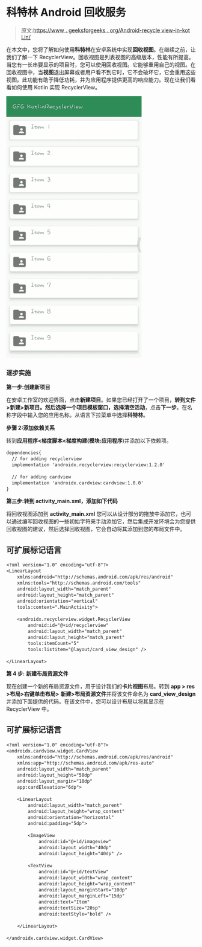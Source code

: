 # 科特林 Android 回收服务

> 原文:[https://www . geeksforgeeks . org/Android-recycle view-in-kot Lin/](https://www.geeksforgeeks.org/android-recyclerview-in-kotlin/)

在本文中，您将了解如何使用**科特林**在安卓系统中实现**回收视图**。在继续之前，让我们了解一下 RecyclerView。回收视图是列表视图的高级版本，性能有所提高。当您有一长串要显示的项目时，您可以使用回收视图。它能够重用自己的视图。在回收视图中，当**视图**退出屏幕或者用户看不到它时，它不会破坏它，它会重用这些视图。此功能有助于降低功耗，并为应用程序提供更高的响应能力。现在让我们看看如何使用 Kotlin 实现 RecyclerView。

![](img/10b416076b58d0509aee01596f99b657.png)

### 逐步实施

**第一步:创建新项目**

在安卓工作室的欢迎界面，点击**新建项目**。如果您已经打开了一个项目，**转到文件>新建>新项目。**然后选择一个项目模板窗口，选择**清空活动**，点击**下一步**。在名称字段中输入您的应用名称。从语言下拉菜单中选择**科特林**。

**步骤 2:添加依赖关系**

转到**应用程序<梯度脚本<梯度构建(模块:应用程序**)并添加以下依赖项。

```
dependencies{
  // for adding recyclerview
  implementation 'androidx.recyclerview:recyclerview:1.2.0'

  // for adding cardview
  implementation 'androidx.cardview:cardview:1.0.0'
}
```

**第三步:转到 activity_main.xml，添加如下代码**

将回收视图添加到 **activity_main.xml** 您可以从设计部分的拖放中添加它，也可以通过编写回收视图的一些初始字符来手动添加它，然后集成开发环境会为您提供回收视图的建议，然后选择回收视图，它会自动将其添加到您的布局文件中。

## 可扩展标记语言

```
<?xml version="1.0" encoding="utf-8"?>
<LinearLayout 
    xmlns:android="http://schemas.android.com/apk/res/android"
    xmlns:tools="http://schemas.android.com/tools"
    android:layout_width="match_parent"
    android:layout_height="match_parent"
    android:orientation="vertical"
    tools:context=".MainActivity">

    <androidx.recyclerview.widget.RecyclerView
        android:id="@+id/recyclerview"
        android:layout_width="match_parent"
        android:layout_height="match_parent"
        tools:itemCount="5"
        tools:listitem="@layout/card_view_design" />

</LinearLayout>
```

**第 4 步:** **新建布局资源文件**

现在创建一个新的布局资源文件，用于设计我们的**卡片视图**布局。转到 **app > res >布局>右键单击布局>** **新建>布局资源文件**并将该文件命名为 **card_view_design** 并添加下面提供的代码。在该文件中，您可以设计布局以将其显示在 RecyclerView 中。

## 可扩展标记语言

```
<?xml version="1.0" encoding="utf-8"?>
<androidx.cardview.widget.CardView 
    xmlns:android="http://schemas.android.com/apk/res/android"
    xmlns:app="http://schemas.android.com/apk/res-auto"
    android:layout_width="match_parent"
    android:layout_height="50dp"
    android:layout_margin="10dp"
    app:cardElevation="6dp">

    <LinearLayout
        android:layout_width="match_parent"
        android:layout_height="wrap_content"
        android:orientation="horizontal"
        android:padding="5dp">

        <ImageView
            android:id="@+id/imageview"
            android:layout_width="40dp"
            android:layout_height="40dp" />

        <TextView
            android:id="@+id/textView"
            android:layout_width="wrap_content"
            android:layout_height="wrap_content"
            android:layout_marginStart="10dp"
            android:layout_marginLeft="15dp"
            android:text="Item"
            android:textSize="20sp"
            android:textStyle="bold" />

    </LinearLayout>

</androidx.cardview.widget.CardView>
```